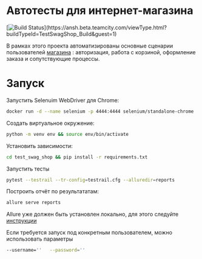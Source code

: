 
# Автотесты для интернет-магазина 

[![Build Status](https://ansh.beta.teamcity.com/app/rest/builds/buildType:(id:TestSwagShop_Build)/statusIcon)](https://ansh.beta.teamcity.com/viewType.html?buildTypeId=TestSwagShop_Build&guest=1)


В рамках этого проекта автоматизированы основные сценарии пользователей [магазина](http://automationpractice.com) : авторизация, работа с корзиной, оформление заказа и сопутствующие процессы.

# Запуск

Запустить Selenuim WebDriver для Chrome:

```bash
docker run -d --name selenium -p 4444:4444 selenium/standalone-chrome
```
Создать виртуальное окружение:

```bash
python -m venv env && source env/bin/activate
```

Установить зависимости:
```bash
cd test_swag_shop && pip install -r requirements.txt
```
Запустить тесты
```bash
pytest --testrail --tr-config=testrail.cfg --alluredir=reports
```
Построить отчёт по результататам:

```bash
allure serve reports
```
Allure уже должен быть установлен локально, для этого следуйте [инструкции](https://docs.qameta.io/allure/ "инструкции")

Если требуется запуск под конкретным пользователем, можно использовать параметры
 ```bash
--username=''   --password=''
```
